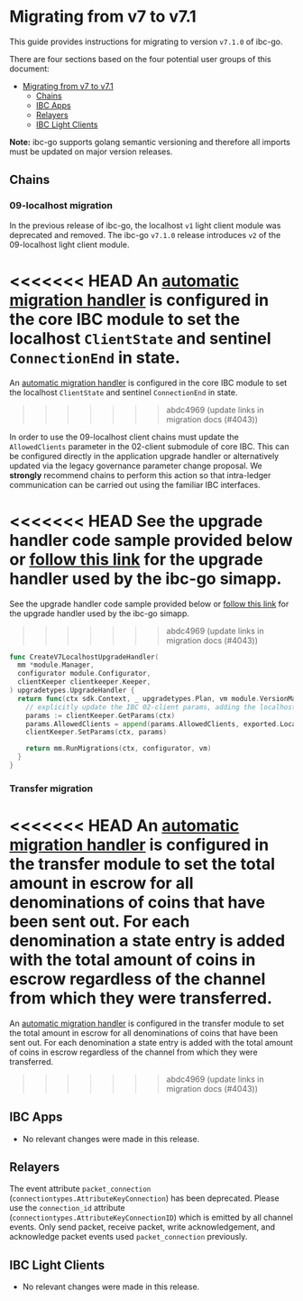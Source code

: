 # Migrating from v7 to v7.1

This guide provides instructions for migrating to version `v7.1.0` of ibc-go.

There are four sections based on the four potential user groups of this document:

- [Migrating from v7 to v7.1](#migrating-from-v7-to-v71)
  - [Chains](#chains)
  - [IBC Apps](#ibc-apps)
  - [Relayers](#relayers)
  - [IBC Light Clients](#ibc-light-clients)

**Note:** ibc-go supports golang semantic versioning and therefore all imports must be updated on major version releases.

## Chains

### 09-localhost migration

In the previous release of ibc-go, the localhost `v1` light client module was deprecated and removed. The ibc-go `v7.1.0` release introduces `v2` of the 09-localhost light client module.

<<<<<<< HEAD
An [automatic migration handler](https://github.com/cosmos/ibc-go/blob/v7.1.0-rc0/modules/core/module.go#L127-L145) is configured in the core IBC module to set the localhost `ClientState` and sentinel `ConnectionEnd` in state.
=======
An [automatic migration handler](https://github.com/cosmos/ibc-go/blob/v7.2.0/modules/core/module.go#L127-L145) is configured in the core IBC module to set the localhost `ClientState` and sentinel `ConnectionEnd` in state.
>>>>>>> abdc4969 (update links in migration docs (#4043))

In order to use the 09-localhost client chains must update the `AllowedClients` parameter in the 02-client submodule of core IBC. This can be configured directly in the application upgrade handler or alternatively updated via the legacy governance parameter change proposal.
We __strongly__ recommend chains to perform this action so that intra-ledger communication can be carried out using the familiar IBC interfaces.

<<<<<<< HEAD
See the upgrade handler code sample provided below or [follow this link](https://github.com/cosmos/ibc-go/blob/v7.1.0-rc0/testing/simapp/upgrades/upgrades.go#L85) for the upgrade handler used by the ibc-go simapp.
=======
See the upgrade handler code sample provided below or [follow this link](https://github.com/cosmos/ibc-go/blob/v7.2.0/testing/simapp/upgrades/upgrades.go#L85) for the upgrade handler used by the ibc-go simapp.
>>>>>>> abdc4969 (update links in migration docs (#4043))

```go
func CreateV7LocalhostUpgradeHandler(
  mm *module.Manager,
  configurator module.Configurator,
  clientKeeper clientkeeper.Keeper,
) upgradetypes.UpgradeHandler {
  return func(ctx sdk.Context, _ upgradetypes.Plan, vm module.VersionMap) (module.VersionMap, error) {
    // explicitly update the IBC 02-client params, adding the localhost client type
    params := clientKeeper.GetParams(ctx)
    params.AllowedClients = append(params.AllowedClients, exported.Localhost)
    clientKeeper.SetParams(ctx, params)

    return mm.RunMigrations(ctx, configurator, vm)
  }
}
```

### Transfer migration

<<<<<<< HEAD
An [automatic migration handler](https://github.com/cosmos/ibc-go/blob/v7.1.0-rc0/modules/apps/transfer/module.go#L111-L113) is configured in the transfer module to set the total amount in escrow for all denominations of coins that have been sent out. For each denomination a state entry is added with the total amount of coins in escrow regardless of the channel from which they were transferred.
=======
An [automatic migration handler](https://github.com/cosmos/ibc-go/blob/v7.2.0/modules/apps/transfer/module.go#L111-L113) is configured in the transfer module to set the total amount in escrow for all denominations of coins that have been sent out. For each denomination a state entry is added with the total amount of coins in escrow regardless of the channel from which they were transferred.
>>>>>>> abdc4969 (update links in migration docs (#4043))

## IBC Apps

- No relevant changes were made in this release.

## Relayers

The event attribute `packet_connection` (`connectiontypes.AttributeKeyConnection`) has been deprecated. 
Please use the `connection_id` attribute (`connectiontypes.AttributeKeyConnectionID`) which is emitted by all channel events.
Only send packet, receive packet, write acknowledgement, and acknowledge packet events used `packet_connection` previously.

## IBC Light Clients

- No relevant changes were made in this release.

